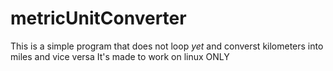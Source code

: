 # metricUnitConverter
This is a simple program that does not loop *yet* and converst kilometers into miles and vice versa
It's made to work on linux ONLY

